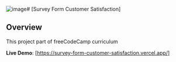 ![image](https://github.com/miwalaa/survey-form-customer-satisfaction/assets/117579906/56ea7545-1325-47ca-b576-777ef6965797)# [Survey Form Customer Satisfaction]

## Overview

This project part of freeCodeCamp curriculum

**Live Demo**: [https://survey-form-customer-satisfaction.vercel.app/]


